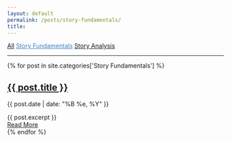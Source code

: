 ```yaml
---
layout: default
permalink: /posts/story-fundamentals/
title:
---
```


<cat-nav>
    <a href="{{ site.baseurl }}/posts/all">All</a>
    <a style="color:#4183C4" href="{{ site.baseurl }}/posts/story-fundamentals">Story Fundamentals</a>
    <a href="{{ site.baseurl }}/posts/story-analysis">Story Analysis</a>
    <!-- <a href="{{ site.baseurl }}/posts/stories-we-live-by">Stories We Live By</a> -->
</cat-nav>

<hr>

<div class="posts">
  {% for post in site.categories['Story Fundamentals'] %}
    <article class="post">
      <h1>
          <a href="{{ site.baseurl }}{{ post.url }}">{{ post.title }}</a>
      </h1>
      <div>
        <p class="post_date">{{ post.date | date: "%B %e, %Y" }}</p>
      </div>
      <div class="entry">
        {{ post.excerpt }}
      </div>
      <a href="{{ site.baseurl }}{{ post.url }}" class="read-more">
          Read More
      </a>
    </article>
  {% endfor %}
</div>